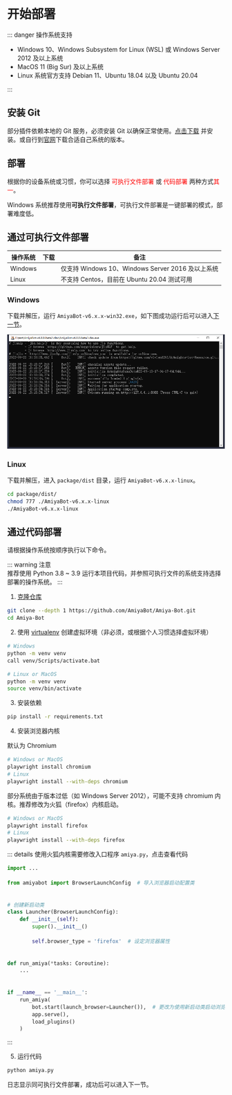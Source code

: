 <script setup>
import download from '../../components/download.vue'
</script>

# 开始部署

::: danger 操作系统支持<br>

- Windows 10、Windows Subsystem for Linux (WSL) 或 Windows Server 2012 及以上系统
- MacOS 11 (Big Sur) 及以上系统
- Linux 系统官方支持 Debian 11、Ubuntu 18.04 以及 Ubuntu 20.04

:::

## 安装 Git

部分插件依赖本地的 Git
服务，必须安装 Git
以确保正常使用。[点击下载](https://objects.githubusercontent.com/github-production-release-asset-2e65be/23216272/2c9b0433-013d-483f-8c1c-256e88ec86f3?X-Amz-Algorithm=AWS4-HMAC-SHA256&X-Amz-Credential=AKIAIWNJYAX4CSVEH53A%2F20220922%2Fus-east-1%2Fs3%2Faws4_request&X-Amz-Date=20220922T110228Z&X-Amz-Expires=300&X-Amz-Signature=366b23a99d9d870adc84fcfa3b7bbbebdff6484446b49a76922930f32a603102&X-Amz-SignedHeaders=host&actor_id=34387011&key_id=0&repo_id=23216272&response-content-disposition=attachment%3B%20filename%3DGit-2.37.3-64-bit.exe&response-content-type=application%2Foctet-stream)
并安装。或自行到[官网](http://gitforwindows.org/)下载合适自己系统的版本。

## 部署

根据你的设备系统或习惯，你可以选择 <span style="color: red">可执行文件部署</span> 或 <span style="color: red">
代码部署</span> 两种方式<span style="color: red">其一</span>。

Windows 系统推荐使用**可执行文件部署**，可执行文件部署是一键部署的模式，部署难度低。

## 通过可执行文件部署

| 操作系统    | 下载                           | 备注                                       |
|---------|------------------------------|------------------------------------------|
| Windows | <download version="win32" /> | 仅支持 Windows 10、Windows Server 2016 及以上系统 |
| Linux   | <download version="linux" /> | 不支持 Centos，目前在 Ubuntu 20.04 测试可用         |

### Windows

下载并解压，运行 `AmiyaBot-v6.x.x-win32.exe`，如下图成功运行后可以进入[下一节](/guide/deploy/console/)。

![img.png](../../assets/deploy/running.png)

### Linux

下载并解压，进入 `package/dist` 目录，运行 `AmiyaBot-v6.x.x-linux`。

```bash
cd package/dist/
chmod 777 ./AmiyaBot-v6.x.x-linux
./AmiyaBot-v6.x.x-linux
```

## 通过代码部署

请根据操作系统按顺序执行以下命令。

::: warning 注意<br>
推荐使用 Python 3.8 ~ 3.9 运行本项目代码，并参照可执行文件的系统支持选择部署的操作系统。
:::

1. [克隆仓库](https://github.com/AmiyaBot/Amiya-Bot)

```bash
git clone --depth 1 https://github.com/AmiyaBot/Amiya-Bot.git
cd Amiya-Bot
```

2. 使用 [virtualenv](https://virtualenv.pypa.io/en/latest/) 创建虚拟环境（非必须，或根据个人习惯选择虚拟环境）

```bash
# Windows
python -m venv venv
call venv/Scripts/activate.bat
```

```bash
# Linux or MacOS
python -m venv venv
source venv/bin/activate
```

3. 安装依赖

```bash
pip install -r requirements.txt
```

4. 安装浏览器内核

默认为 Chromium

```bash
# Windows or MacOS
playwright install chromium
# Linux
playwright install --with-deps chromium
```

部分系统由于版本过低（如 Windows Server 2012），可能不支持 chromium 内核。推荐修改为火狐（firefox）内核启动。

```bash
# Windows or MacOS
playwright install firefox
# Linux
playwright install --with-deps firefox
```

::: details 使用火狐内核需要修改入口程序 `amiya.py`，点击查看代码

```python {3,6-11,20}
import ...

from amiyabot import BrowserLaunchConfig  # 导入浏览器启动配置类


# 创建新启动类
class Launcher(BrowserLaunchConfig):
    def __init__(self):
        super().__init__()

        self.browser_type = 'firefox'  # 设定浏览器属性


def run_amiya(*tasks: Coroutine):
    ...


if __name__ == '__main__':
    run_amiya(
        bot.start(launch_browser=Launcher()),  # 更改为使用新启动类启动浏览器
        app.serve(),
        load_plugins()
    )
```

:::

5. 运行代码

```bash
python amiya.py
```

日志显示同可执行文件部署，成功后可以进入下一节。
